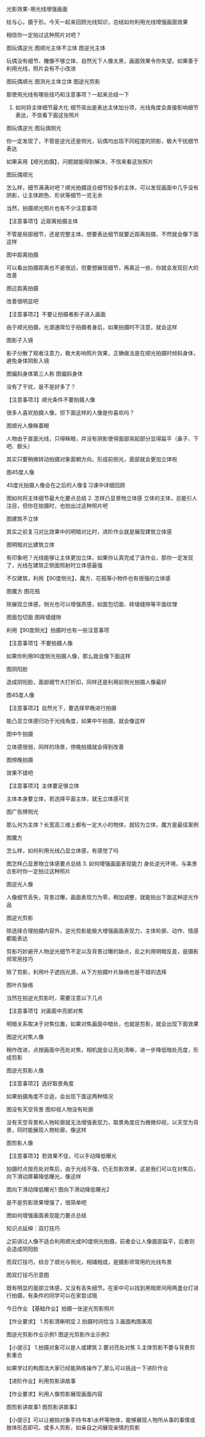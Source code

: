 光影效果-用光线增强画面

绘与心，摄于形。今天一起来回顾光线知识，总结如何利用光线增强画面效果

相信你一定拍过这种照片对吧？

图玩偶逆光  图顺光主体不立体  图逆光主体

玩偶没有细节、雕像不够立体、自然光下人像太黑，画面效果令你失望。如果善于利用光线，照片会有不小改进

图玩偶顺光  图测光主体立体  图逆光剪影

那使用光线有哪些技巧和注意事项？一起来总结一下
1.	如何将主体细节最大化
细节突出是表达主体加分项，光线角度会直接影响细节表达，不信看下面这张照片

图玩偶逆光  图玩偶侧光

你一定发现了，不管是逆光还是侧光，玩偶均出现不同程度的阴影，极大干扰细节表达

如果采用【顺光拍摄】，问题就能得到解决，不信来看这张照片

图玩偶顺光

怎么样，细节满满对吧？顺光拍摄适合细节较多的主体，可以发现画面中几乎没有阴影，让主体颜色、形状等细节一览无余

当然，拍摄顺光照片也有不少注意事项

【注意事项1】近距离拍摄主体

不管是局部细节，还是完整主体。想要表达细节就要近距离拍摄，不然就会像下面这样

图中距离拍摄

可以看出拍摄距离也不是很远，但要想展现细节，再离近一些，你就会发现巨大的改善

图近距离拍摄

改善很明显吧

【注意事项2】不要让拍摄者影子进入画面

由于顺光拍摄，光源通常位于拍摄者身后，如果拍摄时不注意，就会这样

图影子入镜

影子分散了观者注意力，极大影响照片效果，正确做法是在顺光拍摄时倾斜身体，避免身体阴影入镜

图偏斜身体第三人称  图偏斜身体

没有了干扰，是不是好多了？

【注意事项3】顺光条件不要拍摄人像

很多人喜欢拍摄人像，但下面这样的人像是你喜欢吗？

图顺光人像眯着眼

人物由于直面光线，只得眯眼，并没有阴影使得面部突起部分显得扁平（鼻子、下吧、额头）

其实只要稍微转动拍摄对象面朝方向，形成前侧光，面部就会更加立体啦

图45度人像

45度光拍摄人像会在之后的人像复习课中详细回顾

图如何将主体细节最大化要点总结
2.	怎样凸显景物立体感
立体的主体，总能引人注目，但你在拍摄时，也拍出过这种照片吧

图建筑不立体

其实之前复习对比效果中的明暗对比时，进阶作业就是展现建筑立体感

图明暗对比建筑立体

有印象吧？光线能够让主体更加立体，如果你认真完成了该作业，那你一定发现了，光线在建筑正侧面照射时立体感最强

不仅建筑，利用【90度侧光】，魔方、花瓶等小物件也有很强的立体感

图魔方  图花瓶

除展现立体感，侧光也可以增强质感，如面包切面、砖墙缝隙等平面纹理

图面包切面  图砖墙缝隙

利用【90度侧光】拍摄时也有一些注意事项

【注意事项1】不要拍摄人像

如果你利用90度侧光拍摄人像，那么就会像下面这样

图阴阳脸

造成阴阳脸，面部细节大打折扣，同样还是利用前侧光拍摄人像最好

图45度人像

【注意事项2】自然光下，要选择早晚进行拍摄

能凸显立体感归功于光线角度，如果中午拍摄，就会像这样

图中午拍摄

立体感很弱，同样的场景，傍晚拍摄就会得到改善

图傍晚拍摄

效果不错吧

【注意事项3】主体要足够立体

主体本身要立体，若选择平面主体，就无立体感可言

图广告牌侧光

那么何为主体？长宽高三维上都有一定大小的物体，就较为立体，魔方是最佳案例

图魔方

怎么样，如何利用光线凸显立体感，有感觉了吗

图怎样凸显景物立体感要点总结
3.	如何增强画面表现能力
身处逆光环境，与美景合影时你一定拍过这种照片

图逆光人像

人像细节丢失，背景过曝，画面表现力为零，稍加调整，就能拍出下面这种逆光作品

图逆光剪影

除选择合理拍摄内容外，逆光剪影能极大增强画面表现力，主体轮廓、动作、情感都能表达

剪影巧妙避开人物逆光细节不足以及背景过曝的缺点，反之利用明暗反差，是摄影师常用技巧

除了剪影，利用叶子遮挡光源，从下方拍摄叶片脉络也是不错的选择

图叶片脉络

当然在拍逆光剪影时，需要注意以下几点

【注意事项1】对画面中亮部对焦

明暗关系取决于对焦位置，如果对焦画面中暗处，也就是剪影，就会出现下面效果

图逆光对焦人像

稍作改进，点按画面中亮处对焦，相机就会让亮处清晰，进一步降低暗处亮度，形成剪影

图逆光剪影人像

【注意事项2】选好取景角度

如果拍摄角度不合适，会出现下面这两种情况

图没有天空背景  图仰视人物没有轮廓

没有天空背景和人物轮廓就无法增强表现力，取景角度应为微微仰视，以天空为背景，同时能展现人物轮廓，像这样

图剪影人像

【注意事项3】若效果不佳，可以手动降低曝光

拍摄时点按亮处对焦后，由于光线不强，仍无剪影效果，这是我们可以在对焦后，向下滑动屏幕降低曝光，像这样

图向下滑动降低曝光1  图向下滑动降低曝光2

是不是剪影效果增强了，很简单吧

图如何增强画面表现能力要点总结

知识点延伸：双灯技巧

之前讲过人像不适合利用顺光或90度侧光拍摄，前者会让人像面部扁平，后者则会造成阴阳脸

而双灯技巧，综合了顺光与侧光，相辅相成，是摄影师常用的光线布景

图双灯技巧示意图

既有明显的面部立体感，又没有丢失细节。在家中可以找到黑暗房间用两盏台灯进行拍摄，有条件的同学可以在家尝试哦

今日作业
【基础作业】拍摄一张逆光剪影照片

【作业要求】
1.剪影清晰明显
2.拍摄时间恰当
3.画面构图美观

图逆光剪影作业示例1  图逆光剪影作业示例2

【小提示】
1.拍摄对象可以是人或建筑
2.要对亮处对焦
3.主体剪影不要与背景剪影重合

如果学过的构图法大家已经能熟练操作了,那么可以挑战一下进阶作业

【进阶作业】利用剪影讲故事

【作业要求】利用人像剪影展现画面内容

图剪影讲故事1  图剪影讲故事2

【小提示】可以让被拍对象手持书本\水杯等物体，能够展现人物所从事的事情或肢体形态即可。或多人剪影，如亲自之间展现亲情的剪影


